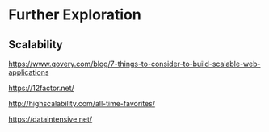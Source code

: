 # Further Exploration

## Scalability

https://www.qovery.com/blog/7-things-to-consider-to-build-scalable-web-applications

https://12factor.net/

http://highscalability.com/all-time-favorites/

https://dataintensive.net/
